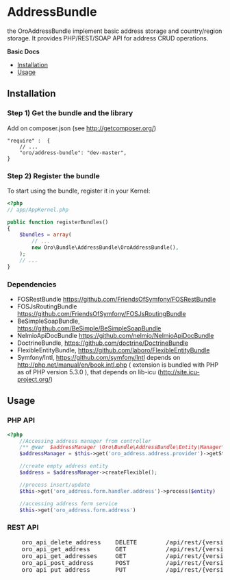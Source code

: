 AddressBundle
=============

the OroAddressBundle implement basic address storage and country/region storage. It provides PHP/REST/SOAP API for address CRUD operations.

**Basic Docs**

* [Installation](#installation)
* [Usage](#usage)

<a name="installation"></a>

## Installation

### Step 1) Get the bundle and the library

Add on composer.json (see http://getcomposer.org/)

    "require" :  {
        // ...
        "oro/address-bundle": "dev-master",
    }

### Step 2) Register the bundle

To start using the bundle, register it in your Kernel:

``` php
<?php
// app/AppKernel.php

public function registerBundles()
{
    $bundles = array(
        // ...
        new Oro\Bundle\AddressBundle\OroAddressBundle(),
    );
    // ...
}
```

### Dependencies

* FOSRestBundle https://github.com/FriendsOfSymfony/FOSRestBundle
* FOSJsRoutingBundle https://github.com/FriendsOfSymfony/FOSJsRoutingBundle
* BeSimpleSoapBundle, https://github.com/BeSimple/BeSimpleSoapBundle
* NelmioApiDocBundle https://github.com/nelmio/NelmioApiDocBundle
* DoctrineBundle, https://github.com/doctrine/DoctrineBundle
* FlexibleEntityBundle, https://github.com/laboro/FlexibleEntityBundle
* Symfony/Intl, https://github.com/symfony/Intl depends on http://php.net/manual/en/book.intl.php ( extension is bundled with PHP as of PHP version 5.3.0 ), that depends on lib-icu (http://site.icu-project.org/)

<a name="usage"></a>

## Usage

### PHP API

``` php
<?php
    //Accessing address manager from controller
    /** @var  $addressManager \Oro\Bundle\AddressBundle\Entity\Manager\AddressManager */
    $addressManager = $this->get('oro_address.address.provider')->getStorage();

    //create empty address entity
    $address = $addressManager->createFlexible();

    //process insert/update
    $this->get('oro_address.form.handler.address')->process($entity)

    //accessing address form service
    $this->get('oro_address.form.address')
```

### REST API

<pre>
    oro_api_delete_address    DELETE        /api/rest/{version}/address.{_format}
    oro_api_get_address       GET           /api/rest/{version}/addresses/{id}.{_format}
    oro_api_get_addresses     GET           /api/rest/{version}/addresses.{_format}
    oro_api_post_address      POST          /api/rest/{version}/address.{_format}
    oro_api_put_address       PUT           /api/rest/{version}/address.{_format}
</pre>
